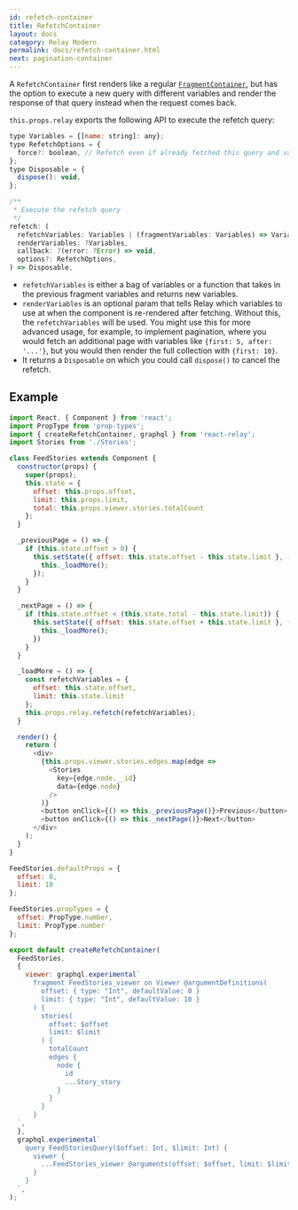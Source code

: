 ```yaml
---
id: refetch-container
title: RefetchContainer
layout: docs
category: Relay Modern
permalink: docs/refetch-container.html
next: pagination-container
---
```


A `RefetchContainer` first renders like a regular [`FragmentContainer`](./fragment-container.html), but has the option to execute a new query with different variables and render the response of that query instead when the request comes back.

`this.props.relay` exports the following API to execute the refetch query:

```javascript
type Variables = {[name: string]: any};
type RefetchOptions = {
  force?: boolean, // Refetch even if already fetched this query and variables.
};
type Disposable = {
  dispose(): void,
};

/**
 * Execute the refetch query
 */
refetch: (
  refetchVariables: Variables | (fragmentVariables: Variables) => Variables,
  renderVariables: ?Variables,
  callback: ?(error: ?Error) => void,
  options?: RefetchOptions,
) => Disposable,
```

* `refetchVariables` is either a bag of variables or a function that takes in the previous fragment variables and returns new variables.
* `renderVariables` is an optional param that tells Relay which variables to use at when the component is re-rendered after fetching. Without this, the `refetchVariables` will be used. You might use this for more advanced usage, for example, to implement pagination, where you would fetch an additional page with variables like `{first: 5, after: '...'}`, but you would then render the full collection with `{first: 10}`.
* It returns a `Disposable` on which you could call `dispose()` to cancel the refetch.


## Example

```javascript
import React, { Component } from 'react';
import PropType from 'prop-types';
import { createRefetchContainer, graphql } from 'react-relay';
import Stories from './Stories';

class FeedStories extends Component {
  constructor(props) {
    super(props);
    this.state = {
      offset: this.props.offset,
      limit: this.props.limit,
      total: this.props.viewer.stories.totalCount
    };
  }

  _previousPage = () => {
    if (this.state.offset > 0) {
      this.setState({ offset: this.state.offset - this.state.limit }, () => {
        this._loadMore();
      });
    }
  }

  _nextPage = () => {
    if (this.state.offset < (this.state.total - this.state.limit)) {
      this.setState({ offset: this.state.offset + this.state.limit }, () => {
        this._loadMore();
      })
    }
  }

  _loadMore = () => {
    const refetchVariables = {
      offset: this.state.offset,
      limit: this.state.limit 
    };
    this.props.relay.refetch(refetchVariables);
  }

  render() {
    return (
      <div>
        {this.props.viewer.stories.edges.map(edge => 
          <Stories
            key={edge.node.__id}
            data={edge.node} 
          />
        )}
        <button onClick={() => this._previousPage()}>Previous</button>
        <button onClick={() => this._nextPage()}>Next</button>
      </div>
    );
  }
}

FeedStories.defaultProps = {
  offset: 0,
  limit: 10
};

FeedStories.propTypes = { 
  offset: PropType.number,
  limit: PropType.number
};

export default createRefetchContainer(
  FeedStories,
  {
    viewer: graphql.experimental`
      fragment FeedStories_viewer on Viewer @argumentDefinitions( 
        offset: { type: "Int", defaultValue: 0 }
        limit: { type: "Int", defaultValue: 10 }
      ) {
        stories(
          offset: $offset
          limit: $limit
        ) {
          totalCount
          edges {
            node {
              id
              ...Story_story
            }
          }
        }
      }
  `,
  },
  graphql.experimental`
    query FeedStoriesQuery($offset: Int, $limit: Int) {
      viewer {
        ...FeedStories_viewer @arguments(offset: $offset, limit: $limit)
      }
    }
  `,
);
```
